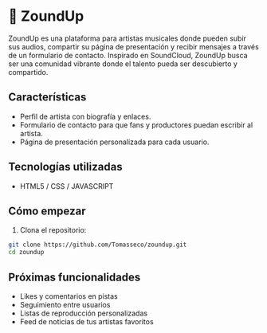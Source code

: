 # 🎵 ZoundUp

ZoundUp es una plataforma para artistas musicales donde pueden subir sus audios, compartir su página de presentación y recibir mensajes a través de un formulario de contacto. Inspirado en SoundCloud, ZoundUp busca ser una comunidad vibrante donde el talento pueda ser descubierto y compartido.

##  Características

- Perfil de artista con biografía y enlaces.
- Formulario de contacto para que fans y productores puedan escribir al artista.
- Página de presentación personalizada para cada usuario.

## Tecnologías utilizadas

-  HTML5 / CSS / JAVASCRIPT

## Cómo empezar

1. Clona el repositorio:

```bash
git clone https://github.com/Tomasseco/zoundup.git
cd zoundup
```

## Próximas funcionalidades

- Likes y comentarios en pistas
- Seguimiento entre usuarios
- Listas de reproducción personalizadas
- Feed de noticias de tus artistas favoritos


